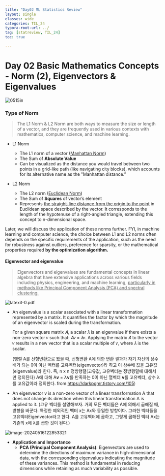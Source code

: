 ```yaml
---
title: "Day02 ML Statistics Review"
layout: single
classes: wide
categories: TIL_24
typora-root-url: ../
tag: [statreview, TIL_24]
toc: true

---
```


# Day 02 Basic Mathematics Concepts - Norm (2), Eigenvectors & Eigenvalues



<img src="/blog/images/2024-05-15-TIL24_Day2/0515in.jpeg" alt="0515in">



### Type of Norm

> The L1 Norm & L2 Norm are both ways to measure the size or length of a vector, and they are frequently used in various contexts with mathematics, computer science, and machine learning. 



- L1 Norm
  - The L1 norm of a vector (<u>Manhattan Norm</u>)
  - The Sum of **Absolute Value**
  - Can be visualized as the distance you would travel between two points in a grid-like path (like navigating city blocks), which accounts for its alternative name as the "Manhattan distance.”



- L2 Norm
  - The L2 norm (<u>Euclidean Norm</u>)
  - The Sum of **Squares** of vector’s element
  - Represents <u>the straight-line distance from the origin to the point</u> in Euclidean space described by the vector. It corresponds to the length of the hypotenuse of a right-angled triangle, extending this concept to n-dimensional space.



Later, we will discuss the application of these norms further. FYI, in machine learning and computer science, the choice between L1 and L2 norms often depends on the specific requirements of the application, such as the need for robustness against outliers, preference for sparsity, or the mathematical properties required **by the optimization algorithm.**



#### **Eigenvector and eigenvalue**

> Eigenvectors and eigenvalues are fundamental concepts in linear algebra that have extensive applications across various fields including physics, engineering, and machine learning, <u>particularly in methods like Principal Component Analysis (PCA) and spectral clustering.</u>

﻿![latexit-0.pdf](blob:file:///a8e13732-8e10-4e4c-ba78-ccf4ac6919b3)﻿﻿

- An eigenvalue is a scalar associated with a linear transformation represented by a matrix. It quantifies the factor by which the magnitude of an eigenvector is scaled during the transformation. 

  For a given square matrix 𝐴, a scalar 𝜆 is an eigenvalue if there exists a non-zero vector 𝑣 such that: 
  𝐴𝑣 = 𝜆𝑣. Applying the matrix 𝐴 to the vector 𝑣 results in a new vector that is a scalar multiple of 𝑣, where 𝜆 is the scalar. 

  (행렬 A를 선형변환으로 봤을 때, 선형변환 A에 의한 변환 결과가 자기 자신의 상수배가 되는 0이 아닌 벡터를 고유벡터(eigenvector)라 하고 이 상수배 값을 고유값(eigenvalue)라 한다. 즉, n x n 정방행렬(고유값, 고유벡터는 정방행렬에 대해서만 정의된다) A에 대해 A**v** = λ**v**를 만족하는 0이 아닌 열벡터 **v**를 고유벡터, 상수 λ를 고유값이라 정의한다.
  from https://darkpgmr.tistory.com/105)

  

- An eigenvector v is a non-zero vector of a linear transformation A that does not change its direction when this linear transformation A is applied to it.
  (고유 벡터를 설명해보자. 거의 모든 벡터들은 A에 의해서 곱해질 때, 방향을 바꾼다. 특정한 예외적인 벡터 x는 Ax와 동일한 방향이다. 그러한 벡터들을 고유벡터Eigenvector라고 한다. A를 고유벡터에 곱하고, 그렇게 곱해진 벡터 Ax는 기존의 x에 λ를 곱한 것이 된다.) 



<img src="/blog/images/2024-05-15-TIL24_Day2/image-20240516122853321.png" alt="image-20240516122853321">



* **Application and Importance**
  * **PCA (Principal Component Analysis)**: Eigenvectors are used to determine the directions of maximum variance in high-dimensional data, with the corresponding eigenvalues indicating the magnitude of these variances. This method is fundamental in reducing dimensions while retaining as much variability as possible.



